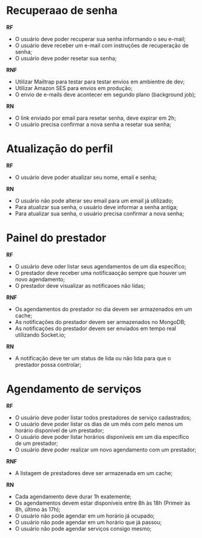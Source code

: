 # Recuperaao de senha

**RF**

- O usuário deve poder recuperar sua senha informando o seu e-mail;
- O usuário deve receber um e-mail com instruções de recuperação de senha;
- O usuário deve poder resetar sua senha;

**RNF**

- Utilizar Mailtrap para testar para testar envios em ambientre de dev;
- Utilizar Amazon SES para envios em produção;
- O envio de e-mails deve acontecer em segundo plano (background job);

**RN**

- O link enviado por email para resetar senha, deve expirar em 2h;
- O usuário precisa confirmar a nova senha a resetar sua senha;
# Atualização do perfil

**RF**
- O usuário deve poder atualizar seu nome, email e senha;

**RN**
- O usuário não pode alterar seu email para um email já utilizado;
- Para atualizar sua senha, o usuário deve informar a senha antiga;
- Para atualizar sua senha, o usuário precisa confirmar a nova senha;


# Painel do prestador

**RF**

- O usuário deve oder listar seus agendamentos de um dia específico;
- O prestador deve receber uma notificaaoção sempre que houver um novo agendamento;
- O prestador deve visualizar as notificaoes não lidas;

**RNF**
- Os agendamentos do prestador no dia devem ser armazenados em um cache;
- As notificações do prestador devem ser armazenados no MongoDB;
- As notificações do prestador devem ser enviados em tempo real utilizando Socket.io;

**RN**
- A notificação deve ter um status de lida ou não lida para que o prestador possa controlar;
# Agendamento de serviços

**RF**
- O usuário deve poder listar todos prestadores  de serviço cadastrados;
- O usuário deve poder listar os dias de um mês com pelo menos um horário disponível de um prestador;
- O usuário deve poder listar horários disponíveis em um dia específico de um prestador;
- O usuário deve poder realizar um novo agendamento com um prestador;

**RNF**

- A listagem de prestadores deve ser armazenada em um cache;


**RN**

- Cada agendamento deve durar 1h exatemente;
- Os agendamentos devem estar disponíveis entre 8h às 18h (Primeir às 8h, último às 17h);
- O usuário não pode agendar em um horário já ocupado;
- O usuário não pode agendar em um horário que já passou;
- O usuário não pode agendar serviços consigo mesmo;
